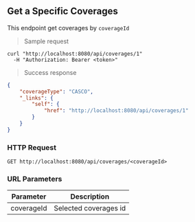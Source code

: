 ## Get a Specific Coverages

This endpoint get coverages by <code>coverageId</code>

> Sample request

```shell
curl "http://localhost:8080/api/coverages/1"
  -H "Authorization: Bearer <token>"
```

> Success response

```json
{
    "coverageType": "CASCO",
    "_links": {
        "self": {
            "href": "http://localhost:8080/api/coverages/1"
        }
    }
}
```

### HTTP Request

`GET http://localhost:8080/api/coverages/<coverageId>`

### URL Parameters

Parameter | Description
--------- | -----------
coverageId | Selected coverages id
